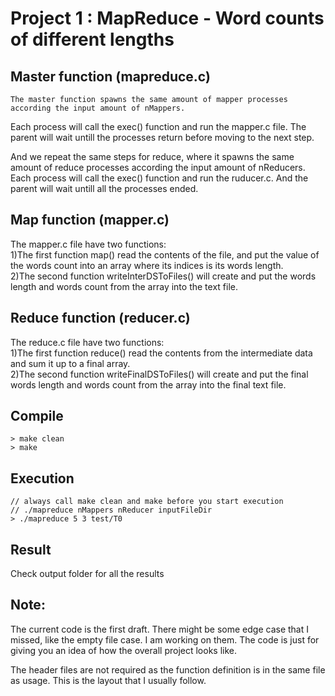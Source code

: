 # Project 1 : MapReduce - Word counts of different lengths

## Master function (mapreduce.c)
	The master function spawns the same amount of mapper processes according the input amount of nMappers.  
Each process will call the exec() function and run the mapper.c file. The parent will wait untill the processes return before moving to the next step.    

And we repeat the same steps for reduce, where it spawns the same amount of reduce processes according the input amount of nReducers.   
Each process will call the exec() function and run the ruducer.c. And the parent will wait untill all the processes ended.  
## Map function (mapper.c)
The mapper.c file have two functions:  
	1)The first function map() read the contents of the file, and put the value of the words count into an array where its indices is its words length.  
	2)The second function writeInterDSToFiles() will create and put the words length and words count  from the array into the text file.

## Reduce function (reducer.c)
The reduce.c file have two functions:  
	1)The first function reduce() read the contents from the intermediate data and sum it up to a final array.  
	2)The second function  writeFinalDSToFiles() will create and put the final words length and words count from the array into the final text file.

## Compile
	> make clean
	> make

## Execution
	// always call make clean and make before you start execution
	// ./mapreduce nMappers nReducer inputFileDir
	> ./mapreduce 5 3 test/T0

## Result
Check output folder for all the results
	
## Note:
The current code is the first draft. There might be some edge case that I missed, like the empty file case. I am working on them. The code is just for giving you an idea of how the overall project looks like.

The header files are not required as the function definition is in the same file as usage. This is the layout that I usually follow.

